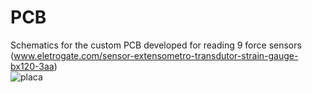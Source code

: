 # PCB
Schematics for the custom PCB developed for reading 9 force sensors (www.eletrogate.com/sensor-extensometro-transdutor-strain-gauge-bx120-3aa)  
![placa](https://user-images.githubusercontent.com/94933775/168952099-dd213556-f15a-4a2d-96c0-729c3c9cb21f.png)
